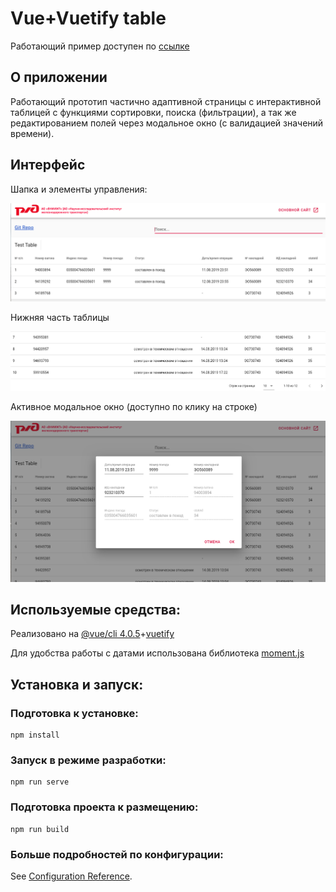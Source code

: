 # Vue+Vuetify table
Работающий пример доступен по [ссылке](https://rustam-id.github.io/)

## О приложении
Работающий прототип частично адаптивной страницы с интерактивной таблицей с функциями сортировки, поиска (фильтрации), а так же редактированием полей через модальное окно (с валидацией значений времени).

## Интерфейс

Шапка и элементы управления:

![](https://raw.githubusercontent.com/rustam-id/rustam-id.github.io/master/readme_img/top.png)

Нижняя часть таблицы

![](https://raw.githubusercontent.com/rustam-id/rustam-id.github.io/master/readme_img/bottom.png)

Активное модальное окно (доступно по клику на строке)

![](https://raw.githubusercontent.com/rustam-id/rustam-id.github.io/master/readme_img/modal.png)

## Используемые средства:

Реализовано на [@vue/cli 4.0.5](https://vuejs.org/)+[vuetify](https://vuetifyjs.com/ru/)

Для удобства работы с датами использована библиотека 
[moment.js](https://momentjs.com/)

## Установка и запуск:


### Подготовка к установке:
```
npm install
```

### Запуск в режиме разработки:
```
npm run serve
```

### Подготовка проекта к размещению:
```
npm run build
```

### Больше подробностей по конфигурации:
See [Configuration Reference](https://cli.vuejs.org/config/).
